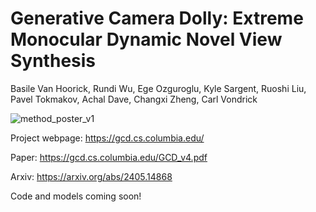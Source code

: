 # Generative Camera Dolly: Extreme Monocular Dynamic Novel View Synthesis

Basile Van Hoorick, Rundi Wu, Ege Ozguroglu, Kyle Sargent, Ruoshi Liu, Pavel Tokmakov, Achal Dave, Changxi Zheng, Carl Vondrick

![method_poster_v1](https://github.com/basilevh/gcd/assets/18504625/0f35dbcf-e5fa-494a-b684-fe5b2c3e21f3)

Project webpage: https://gcd.cs.columbia.edu/

Paper: https://gcd.cs.columbia.edu/GCD_v4.pdf

Arxiv: https://arxiv.org/abs/2405.14868

Code and models coming soon!
